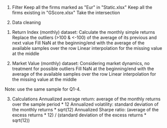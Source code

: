 1. Filter
Keep all the firms marked as "Eur" in "Static.xlsx"
Keep all the firms existing in "GScore.xlsx"
Take the intersection

2. Data cleaning

1) Return Index (monthly) dataset:
Calculate the monthly simple returns
Replace the outliers (>100 & <-100) of the average of its previous and next value
Fill NaN at the beginning/end with the average of the available samples over the row
Linear interpolation for the missing value at the middle 

2) Market Value (monthly) dataset:
Considering market dynamics, no treatment for possible outliers
Fill NaN at the beginning/end with the average of the available samples over the row
Linear interpolation for the missing value at the middle 

Note: use the same sample for Q1-4.

3. Calculations
Annualized average return: average of the monthly returns over the sample period * 12
Annualized volatility: standard deviation of the monthly returns * sqrt(12)
Annualized Sharpe ratio: (average of the excess returns * 12) / (standard deviation of the excess returns * sqrt(12))


